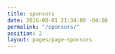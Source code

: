 ```yaml
---
title: sponsors
date: 2016-08-01 21:34:00 -04:00
permalink: "/sponsors/"
position: 2
layout: pages/page-sponsors
---
```


